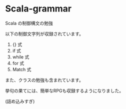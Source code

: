 # Scala-grammar
Scala の制御構文の勉強

以下の制御文字列が収録されています。

1. {} 式
2. if 式
3. while 式
4. for 式
5. Match 式

また、クラスの勉強も含まれています。

挙句の果てには、簡単なRPGも収録するようになりました。

(詰め込みすぎ)